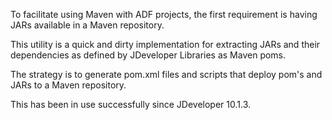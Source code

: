 To facilitate using Maven with ADF projects, the first requirement is having JARs available in a Maven repository.

This utility is a quick and dirty implementation for extracting JARs and their dependencies as defined by JDeveloper Libraries as Maven poms.

The strategy is to generate pom.xml files and scripts that deploy pom's and JARs to a Maven repository.

This has been in use successfully since JDeveloper 10.1.3.